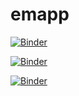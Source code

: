 # emapp


[![Binder](https://mybinder.org/badge_logo.svg)](https://mybinder.org/v2/gh/r0b07z3r0/emapp/main)

[![Binder](https://mybinder.org/badge_logo.svg)](https://mybinder.org/v2/gh/r0b07z3r0/emapp/master?urlpath=https%3A%2F%2Fgithub.com%2Fr0b07z3r0%2Femapp%2Fblob%2Fmain%2FEMAPP.ipynb)

[![Binder](https://mybinder.org/badge_logo.svg)](https://mybinder.org/v2/gh/r0b07z3r0/leapp/master?urlpath=apps%2Findex.ipynb)

